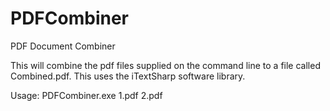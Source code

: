 # PDFCombiner
PDF Document Combiner

This will combine the pdf files supplied on the command line to a file called Combined.pdf.  This uses the iTextSharp software library.

Usage: PDFCombiner.exe 1.pdf 2.pdf

